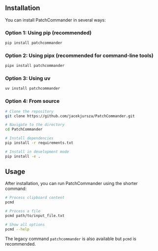 ## Installation

You can install PatchCommander in several ways:

### Option 1: Using pip (recommended)

```bash
pip install patchcommander
```

### Option 2: Using pipx (recommended for command-line tools)

```bash
pipx install patchcommander
```

### Option 3: Using uv

```bash
uv install patchcommander
```

### Option 4: From source

```bash
# Clone the repository
git clone https://github.com/jacekjursza/PatchCommander.git

# Navigate to the directory
cd PatchCommander

# Install dependencies
pip install -r requirements.txt

# Install in development mode
pip install -e .
```

## Usage

After installation, you can run PatchCommander using the shorter command:

```bash
# Process clipboard content
pcmd

# Process a file
pcmd path/to/input_file.txt

# Show all options
pcmd --help
```

The legacy command `patchcommander` is also available but `pcmd` is recommended.